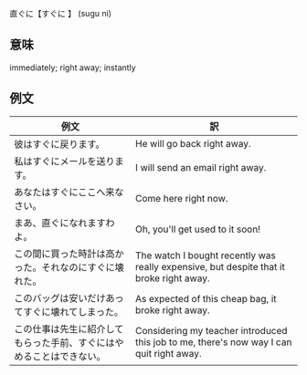 直ぐに【すぐに 】 (sugu ni)

## 意味

immediately; right away; instantly​

## 例文

|例文|訳|
| --- | --- |
|彼はすぐに戻ります。|He will go back right away.|
|私はすぐにメールを送ります。|I will send an email right away.|
|あなたはすぐにここへ来なさい。|Come here right now.|
|まあ、直ぐになれますわよ。|Oh, you'll get used to it soon!|
|この間に買った時計は高かった。それなのにすぐに壊れた。|The watch I bought recently was really expensive, but despite that it broke right away.|
|このバッグは安いだけあってすぐに壊れてしまった。|As expected of this cheap bag, it broke right away.|
|この仕事は先生に紹介してもらった手前、すぐにはやめることはできない。|Considering my teacher introduced this job to me, there's now way I can quit right away.|